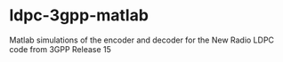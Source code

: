 # ldpc-3gpp-matlab
Matlab simulations of the encoder and decoder for the New Radio LDPC code from 3GPP Release 15
